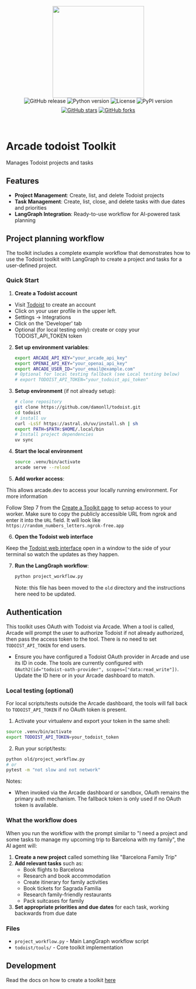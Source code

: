 <div style="display: flex; justify-content: center; align-items: center;">
  <img
    src="https://docs.arcade.dev/images/logo/arcade-logo.png"
    style="width: 250px;"
  >
</div>

<div style="display: flex; justify-content: center; align-items: center; margin-bottom: 8px;">
  <img src="https://img.shields.io/github/v/release/damonll/todoist" alt="GitHub release" style="margin: 0 2px;">
  <img src="https://img.shields.io/badge/python-3.10+-blue.svg" alt="Python version" style="margin: 0 2px;">
  <img src="https://img.shields.io/badge/license-MIT-green.svg" alt="License" style="margin: 0 2px;">
  <img src="https://img.shields.io/pypi/v/todoist" alt="PyPI version" style="margin: 0 2px;">
</div>
<div style="display: flex; justify-content: center; align-items: center;">
  <a href="https://github.com/damonll/todoist" target="_blank">
    <img src="https://img.shields.io/github/stars/damonll/todoist" alt="GitHub stars" style="margin: 0 2px;">
  </a>
  <a href="https://github.com/damonll/todoist/fork" target="_blank">
    <img src="https://img.shields.io/github/forks/damonll/todoist" alt="GitHub forks" style="margin: 0 2px;">
  </a>
</div>


<br>
<br>

# Arcade todoist Toolkit

Manages Todoist projects and tasks

## Features

- **Project Management**: Create, list, and delete Todoist projects
- **Task Management**: Create, list, close, and delete tasks with due dates and priorities
- **LangGraph Integration**: Ready-to-use workflow for AI-powered task planning

## Project planning workflow

The toolkit includes a complete example workflow that demonstrates how to use the Todoist toolkit with LangGraph to create a project and tasks for a user-defined project.

### Quick Start

1. **Create a Todoist account**
  - Visit [Todoist](https://app.todoist.com/auth/signup) to create an account
  - Click on your user profile in the upper left.
  - Settings -> Integrations
  - Click on the 'Developer' tab
  - Optional (for local testing only): create or copy your TODOIST_API_TOKEN token

2. **Set up environment variables**:
   ```sh
   export ARCADE_API_KEY="your_arcade_api_key"
   export OPENAI_API_KEY="your_openai_api_key"
   export ARCADE_USER_ID="your_email@example.com"
   # Optional for local testing fallback (see Local testing below)
   # export TODOIST_API_TOKEN="your_todoist_api_token"
   ```

3. **Setup environment** (if not already setup):
    ```sh
    # clone repository
    git clone https://github.com/damonll/todoist.git
    cd todoist
    # install uv
    curl -LsSf https://astral.sh/uv/install.sh | sh
    export PATH=$PATH:$HOME/.local/bin
    # Install project dependencies
    uv sync

4. **Start the local environment**

    ```sh
    source .venv/bin/activate
    arcade serve --reload
    ```

5. **Add worker access**:

This allows arcade.dev to access your locally running environment. For more information

Follow Step 7 from the [Create a Toolkit page](https://docs.arcade.dev/home/build-tools/create-a-toolkit) to setup access to your worker. Make sure to copy the publicly accessible URL from ngrok and enter it into the `URL` field. It will look like `https://random_numbers_letters.ngrok-free.app`

6. **Open the Todoist web interface**

Keep the [Todoist web interface](https://app.todoist.com/app/inbox) open in a window to the side of your terminal so watch the updates as they happen.

7. **Run the LangGraph workflow**:
   ```sh
   python project_workflow.py
   ```

   Note: this file has been moved to the `old` directory and the instructions here need to be updated.

## Authentication

This toolkit uses OAuth with Todoist via Arcade. When a tool is called, Arcade will prompt the user to authorize Todoist if not already authorized, then pass the access token to the tool. There is no need to set `TODOIST_API_TOKEN` for end users.

- Ensure you have configured a Todoist OAuth provider in Arcade and use its ID in code. The tools are currently configured with `OAuth2(id="todoist-oath-provider", scopes=["data:read_write"])`. Update the ID here or in your Arcade dashboard to match.

### Local testing (optional)

For local scripts/tests outside the Arcade dashboard, the tools will fall back to `TODOIST_API_TOKEN` if no OAuth token is present.

1) Activate your virtualenv and export your token in the same shell:
```sh
source .venv/bin/activate
export TODOIST_API_TOKEN=your_todoist_token
```

2) Run your script/tests:
```sh
python old/project_workflow.py
# or
pytest -m "not slow and not network"
```

Notes:
- When invoked via the Arcade dashboard or sandbox, OAuth remains the primary auth mechanism. The fallback token is only used if no OAuth token is available.


### What the workflow does

When you run the workflow with the prompt similar to "I need a project and some tasks to manage my upcoming trip to Barcelona with my family", the AI agent will:

1. **Create a new project** called something like "Barcelona Family Trip"
2. **Add relevant tasks** such as:
   - Book flights to Barcelona
   - Research and book accommodation
   - Create itinerary for family activities
   - Book tickets for Sagrada Familia
   - Research family-friendly restaurants
   - Pack suitcases for family
3. **Set appropriate priorities and due dates** for each task, working backwards from due date

### Files

- `project_workflow.py` - Main LangGraph workflow script
- `todoist/tools/` - Core toolkit implementation

## Development

Read the docs on how to create a toolkit [here](https://docs.arcade.dev/home/build-tools/create-a-toolkit)